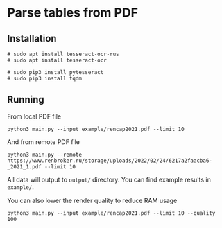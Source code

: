# Parse tables from PDF

## Installation
```
# sudo apt install tesseract-ocr-rus
# sudo apt install tesseract-ocr

# sudo pip3 install pytesseract
# sudo pip3 install tqdm
```

## Running
From local PDF file
```
python3 main.py --input example/rencap2021.pdf --limit 10
```

And from remote PDF file
```
python3 main.py --remote https://www.renbroker.ru/storage/uploads/2022/02/24/6217a2faacba6-_2021_1.pdf --limit 10
```

All data will output to `output/` directory. You can find example results in `example/`.

You can also lower the render quality to reduce RAM usage
```
python3 main.py --input example/rencap2021.pdf --limit 10 --quality 100
```